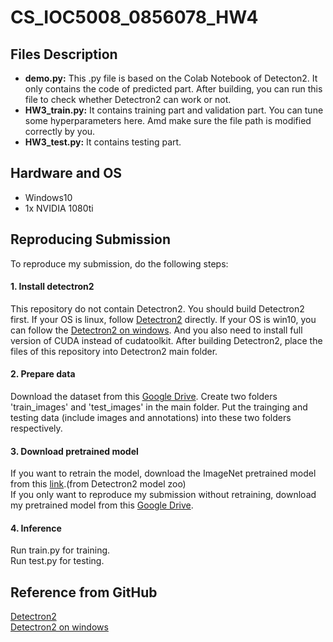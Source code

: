 # CS_IOC5008_0856078_HW4
## Files Description
* **demo.py:** This .py file is based on the Colab Notebook of Detecton2. It only contains the code of predicted part. After building, you can run this file to check whether Detectron2 can work or not.  
* **HW3_train.py:** It contains training part and validation part. You can tune some hyperparameters here. Amd make sure the file path is modified correctly by you.  
* **HW3_test.py:** It contains testing part.
## Hardware and OS
* Windows10
* 1x NVIDIA 1080ti
## Reproducing Submission
To reproduce my submission, do the following steps:   
#### 1. Install detectron2
This repository do not contain Detectron2. You should build Detectron2 first. If your OS is linux, follow [Detectron2](https://github.com/facebookresearch/detectron2) directly. If your OS is win10, you can follow the [Detectron2 on windows](https://github.com/conansherry/detectron2). And you also need to install full version of CUDA instead of cudatoolkit. After building Detectron2, place the files of this repository into Detectron2 main folder.
#### 2. Prepare data
Download the dataset from this [Google Drive](https://drive.google.com/drive/u/0/folders/1fGg03EdBAxjFumGHHNhMrz2sMLLH04FK). Create two folders 'train_images' and 'test_images' in the main folder. Put the trainging and testing data (include images and annotations) into these two folders respectively.
#### 3. Download pretrained model
If you want to retrain the model, download the ImageNet pretrained model from this [link](https://dl.fbaipublicfiles.com/detectron2/ImageNetPretrained/FAIR/X-101-32x8d.pkl).(from Detectron2 model zoo)  
If you only want to reproduce my submission without retraining, download my pretrained model from this [Google Drive](https://drive.google.com/open?id=174ARrf4Oj7SuQ7nOdXcxzuXDYy8Nso-R).
#### 4. Inference
Run train.py for training.  
Run test.py for testing.
## Reference from GitHub
[Detectron2](https://github.com/facebookresearch/detectron2)  
[Detectron2 on windows](https://github.com/conansherry/detectron2)
